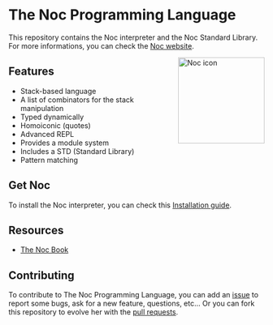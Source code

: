 # The Noc Programming Language

This repository contains the Noc interpreter and the Noc Standard Library. For more informations, you can check the [Noc website](https://noc-lang.github.io).

<img src="https://raw.githubusercontent.com/noc-lang/noc-lang.github.io/master/assets/icon.png" alt="Noc icon" align=right width="170" />

## Features
- Stack-based language
- A list of combinators for the stack manipulation
- Typed dynamically
- Homoiconic (quotes)
- Advanced REPL
- Provides a module system
- Includes a STD (Standard Library)
- Pattern matching

## Get Noc

To install the Noc interpreter, you can check this [Installation guide](https://noc-lang.github.io/book/installation.html).

## Resources
- [The Noc Book](https://noc-lang.github.io/book)

## Contributing
To contribute to The Noc Programming Language, you can add an [issue](https://github.com/noc-lang/noc/issues/) to report some bugs, ask for a new feature, questions, etc... Or you can fork this repository to evolve her with the [pull requests](https://github.com/noc-lang/noc/pulls).
